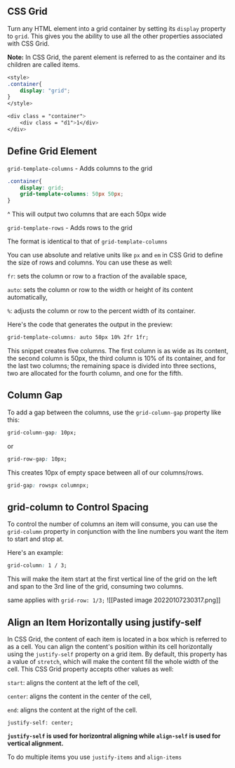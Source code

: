 ## CSS Grid
Turn any HTML element into a grid container by setting its `display` property to `grid`. This gives you the ability to use all the other properties associated with CSS Grid.

**Note:** In CSS Grid, the parent element is referred to as the container and its children are called items.

```CSS
<style>
.container{
	display: "grid";
}
</style>

<div class = "container">
	<div class = "d1">1</div> 
</div>
```

## Define Grid Element
`grid-template-columns` - Adds columns to the grid 

```CSS
.container{
	display: grid;
	grid-template-columns: 50px 50px;
}
```
^ This will output two columns that are each 50px wide

`grid-template-rows` - Adds rows to the grid

The format is identical to that of `grid-template-columns`

You can use absolute and relative units like `px` and `em` in CSS Grid to define the size of rows and columns. You can use these as well:

`fr`: sets the column or row to a fraction of the available space,

`auto`: sets the column or row to the width or height of its content automatically,

`%`: adjusts the column or row to the percent width of its container.

Here's the code that generates the output in the preview:

```css
grid-template-columns: auto 50px 10% 2fr 1fr;
```

This snippet creates five columns. The first column is as wide as its content, the second column is 50px, the third column is 10% of its container, and for the last two columns; the remaining space is divided into three sections, two are allocated for the fourth column, and one for the fifth.

## Column Gap
To add a gap between the columns, use the `grid-column-gap` property like this:

```css
grid-column-gap: 10px;
```
or
```css
grid-row-gap: 10px;
```
This creates 10px of empty space between all of our columns/rows.

```CSS
grid-gap: rowspx columnpx; 
```

## grid-column to Control Spacing
To control the number of columns an item will consume, you can use the `grid-column` property in conjunction with the line numbers you want the item to start and stop at.

Here's an example:

```css
grid-column: 1 / 3;
```

This will make the item start at the first vertical line of the grid on the left and span to the 3rd line of the grid, consuming two columns.

same applies with `grid-row: 1/3;`
![[Pasted image 20220107230317.png]]

## Align an Item Horizontally using justify-self
In CSS Grid, the content of each item is located in a box which is referred to as a cell. You can align the content's position within its cell horizontally using the `justify-self` property on a grid item. By default, this property has a value of `stretch`, which will make the content fill the whole width of the cell. This CSS Grid property accepts other values as well:

`start`: aligns the content at the left of the cell,

`center`: aligns the content in the center of the cell,

`end`: aligns the content at the right of the cell.

`justify-self: center;`

**`justify-self` is used for horizontral aligning while `align-self` is used for vertical alignment.** 

To do multiple items you use `justify-items` and `align-items`